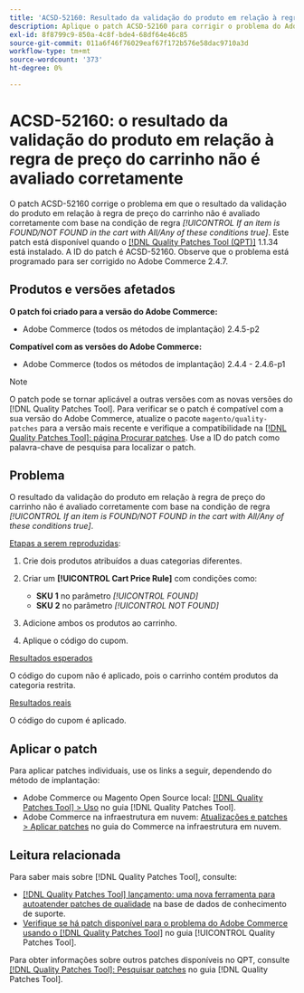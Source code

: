 ```yaml
---
title: 'ACSD-52160: Resultado da validação do produto em relação à regra de preço do carrinho'
description: Aplique o patch ACSD-52160 para corrigir o problema do Adobe Commerce em que o resultado da validação do produto em relação à regra de preço do carrinho não é avaliado corretamente com base na condição da regra *[!UICONTROL If an item is FOUND/NOT FOUND in the cart with All/Any of these conditions true]*.
exl-id: 8f8799c9-850a-4c8f-bde4-68df64e46c85
source-git-commit: 011a6f46f76029eaf67f172b576e58dac9710a3d
workflow-type: tm+mt
source-wordcount: '373'
ht-degree: 0%

---
```


# ACSD-52160: o resultado da validação do produto em relação à regra de preço do carrinho não é avaliado corretamente

O patch ACSD-52160 corrige o problema em que o resultado da validação do produto em relação à regra de preço do carrinho não é avaliado corretamente com base na condição de regra *[!UICONTROL If an item is FOUND/NOT FOUND in the cart with All/Any of these conditions true]*. Este patch está disponível quando o [[!DNL Quality Patches Tool (QPT)]](https://experienceleague.adobe.com/en/docs/commerce-operations/tools/quality-patches-tool/quality-patches-tool-to-self-serve-quality-patches) 1.1.34 está instalado. A ID do patch é ACSD-52160. Observe que o problema está programado para ser corrigido no Adobe Commerce 2.4.7.

## Produtos e versões afetados

**O patch foi criado para a versão do Adobe Commerce:**

* Adobe Commerce (todos os métodos de implantação) 2.4.5-p2

**Compatível com as versões do Adobe Commerce:**

* Adobe Commerce (todos os métodos de implantação) 2.4.4 - 2.4.6-p1

>[!NOTE]
>
>O patch pode se tornar aplicável a outras versões com as novas versões do [!DNL Quality Patches Tool]. Para verificar se o patch é compatível com a sua versão do Adobe Commerce, atualize o pacote `magento/quality-patches` para a versão mais recente e verifique a compatibilidade na [[!DNL Quality Patches Tool]: página Procurar patches](https://experienceleague.adobe.com/tools/commerce-quality-patches/index.html). Use a ID do patch como palavra-chave de pesquisa para localizar o patch.

## Problema

O resultado da validação do produto em relação à regra de preço do carrinho não é avaliado corretamente com base na condição de regra *[!UICONTROL If an item is FOUND/NOT FOUND in the cart with All/Any of these conditions true]*.

<u>Etapas a serem reproduzidas</u>:

1. Crie dois produtos atribuídos a duas categorias diferentes.
1. Criar um **[!UICONTROL Cart Price Rule]** com condições como:

   * **SKU 1** no parâmetro *[!UICONTROL FOUND]*
   * **SKU 2** no parâmetro *[!UICONTROL NOT FOUND]*

1. Adicione ambos os produtos ao carrinho.
1. Aplique o código do cupom.

<u>Resultados esperados</u>

O código do cupom não é aplicado, pois o carrinho contém produtos da categoria restrita.

<u>Resultados reais</u>

O código do cupom é aplicado.

## Aplicar o patch

Para aplicar patches individuais, use os links a seguir, dependendo do método de implantação:

* Adobe Commerce ou Magento Open Source local: [[!DNL Quality Patches Tool] > Uso](/help/tools/quality-patches-tool/usage.md) no guia [!DNL Quality Patches Tool].
* Adobe Commerce na infraestrutura em nuvem: [Atualizações e patches > Aplicar patches](https://experienceleague.adobe.com/docs/commerce-cloud-service/user-guide/develop/upgrade/apply-patches.html) no guia do Commerce na infraestrutura em nuvem.

## Leitura relacionada

Para saber mais sobre [!DNL Quality Patches Tool], consulte:

* [[!DNL Quality Patches Tool] lançamento: uma nova ferramenta para autoatender patches de qualidade](https://experienceleague.adobe.com/en/docs/commerce-operations/tools/quality-patches-tool/quality-patches-tool-to-self-serve-quality-patches) na base de dados de conhecimento de suporte.
* [Verifique se há patch disponível para o problema do Adobe Commerce usando o  [!DNL Quality Patches Tool]](/help/tools/quality-patches-tool/patches-available-in-qpt/check-patch-for-magento-issue-with-magento-quality-patches.md) no guia [!UICONTROL Quality Patches Tool].


Para obter informações sobre outros patches disponíveis no QPT, consulte [[!DNL Quality Patches Tool]: Pesquisar patches](<https://experienceleague.adobe.com/tools/commerce-quality-patches/index.html>) no guia [!DNL Quality Patches Tool].
